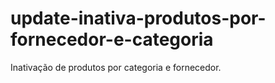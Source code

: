 # update-inativa-produtos-por-fornecedor-e-categoria
Inativação de produtos por categoria e fornecedor.
